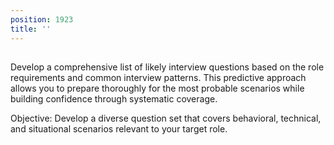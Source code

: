 ```yaml
---
position: 1923
title: ''
---
```


## 

Develop a comprehensive list of likely interview questions based on the role requirements and common interview patterns. This predictive approach allows you to prepare thoroughly for the most probable scenarios while building confidence through systematic coverage.

Objective: Develop a diverse question set that covers behavioral, technical, and situational scenarios relevant to your target role.